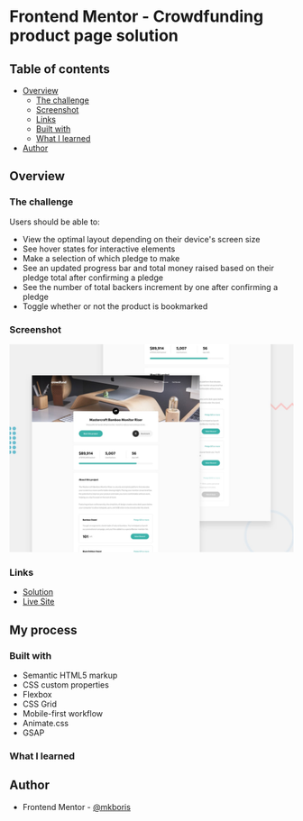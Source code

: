 # Frontend Mentor - Crowdfunding product page solution

## Table of contents

- [Overview](#overview)
  - [The challenge](#the-challenge)
  - [Screenshot](#screenshot)
  - [Links](#links)
  - [Built with](#built-with)
  - [What I learned](#what-i-learned)
- [Author](#author)

## Overview

### The challenge

Users should be able to:

- View the optimal layout depending on their device's screen size
- See hover states for interactive elements
- Make a selection of which pledge to make
- See an updated progress bar and total money raised based on their pledge total after confirming a pledge
- See the number of total backers increment by one after confirming a pledge
- Toggle whether or not the product is bookmarked

### Screenshot

![](./design/desktop-preview.jpg)

### Links

- [Solution](https://github.com/mkboris/Crowdfunding-product-page)
- [Live Site](https://crowdfunding-product-page-five-phi.vercel.app/)

## My process

### Built with

- Semantic HTML5 markup
- CSS custom properties
- Flexbox
- CSS Grid
- Mobile-first workflow
- Animate.css
- GSAP

### What I learned

## Author

- Frontend Mentor - [@mkboris](https://www.frontendmentor.io/profile/mkboris)
